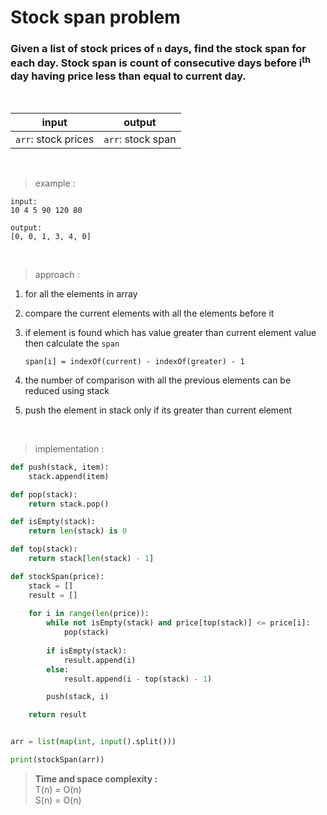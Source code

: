 # Stock span problem

### Given a list of stock prices of `n` days, find the stock span for each day. Stock span is count of consecutive days before i<sup>th</sup> day having price less than equal to current day.

<br>

| input | output |
| --- | --- |
| `arr`: stock prices | `arr`: stock span |

<br>

> example :

```
input:
10 4 5 90 120 80

output:
[0, 0, 1, 3, 4, 0]
```

<br>

> approach :

1. for all the elements in array

2. compare the current elements with all the elements before it

3. if element is found which has value greater than current element value then calculate the `span`
    ```
    span[i] = indexOf(current) - indexOf(greater) - 1
    ```

4. the number of comparison with all the previous elements can be reduced using stack

5. push the element in stack only if its greater than current element

<br>

> implementation :

```python
def push(stack, item):
    stack.append(item)

def pop(stack):
    return stack.pop()

def isEmpty(stack):
    return len(stack) is 0

def top(stack):
    return stack[len(stack) - 1]

def stockSpan(price):
    stack = []
    result = []
    
    for i in range(len(price)):
        while not isEmpty(stack) and price[top(stack)] <= price[i]:
            pop(stack)
        
        if isEmpty(stack):
            result.append(i)
        else:
            result.append(i - top(stack) - 1)

        push(stack, i)

    return result


arr = list(map(int, input().split()))

print(stockSpan(arr))
```

> **Time and space complexity :**
<br>T(n) = O(n)
<br>S(n) = O(n)